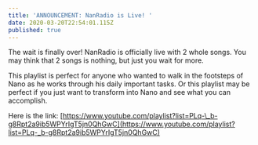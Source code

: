 ```yaml
---
title: 'ANNOUNCEMENT: NanRadio is Live! '
date: 2020-03-20T22:54:01.115Z
published: true
---
```


The wait is finally over! NanRadio is officially live with 2 whole songs. You may think that 2 songs is nothing, but just you wait for more.

This playlist is perfect for anyone who wanted to walk in the footsteps of Nano as he works through his daily important tasks. Or this playlist may be perfect if you just want to transform into Nano and see what you can accomplish.

Here is the link: [https://www.youtube.com/playlist?list=PLq-\_b-g8Rpt2a9ib5WPYrIgT5jn0QhGwC](https://www.youtube.com/playlist?list=PLq-_b-g8Rpt2a9ib5WPYrIgT5jn0QhGwC)
